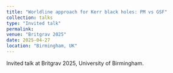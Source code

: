 ```yaml
---
title: "Worldline approach for Kerr black holes: PM vs GSF"
collection: talks
type: "Invited talk"
permalink: 
venue: "Britgrav 2025"
date: 2025-04-27
location: "Birmingham, UK"
---
```

Invited talk at Britgrav 2025, University of Birmingham.